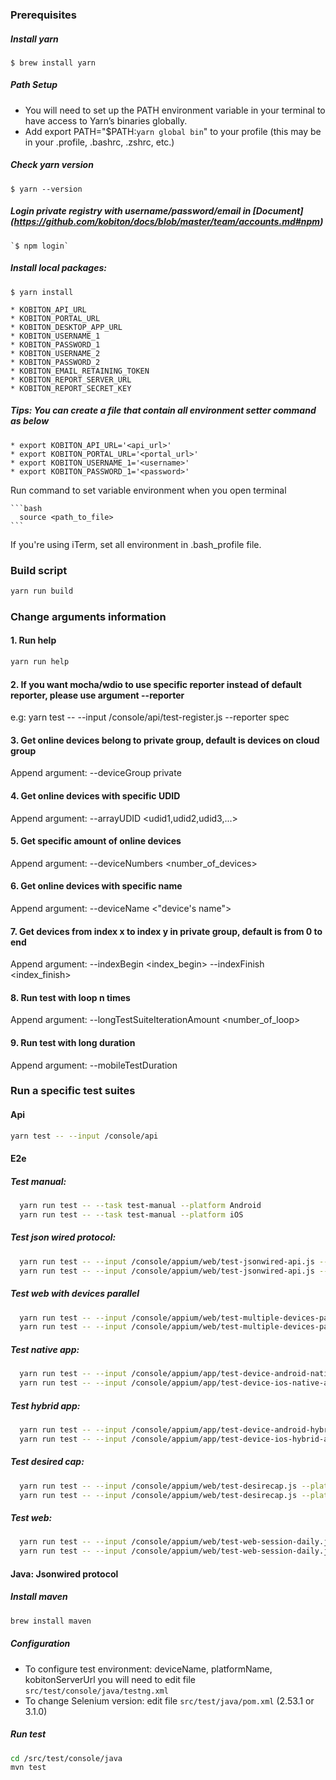 ### Prerequisites
  ##### Install yarn
  `$ brew install yarn`

  ##### Path Setup
   * You will need to set up the PATH environment variable in your terminal to have access to Yarn’s binaries globally.
   * Add export PATH="$PATH:`yarn global bin`" to your profile (this may be in your .profile, .bashrc, .zshrc, etc.)

  ##### Check yarn version
  `$ yarn --version`

  ##### Login private registry with username/password/email in [Document] (https://github.com/kobiton/docs/blob/master/team/accounts.md#npm)
    `$ npm login`

  ##### Install local packages:  
  `$ yarn install`

    * KOBITON_API_URL
    * KOBITON_PORTAL_URL
    * KOBITON_DESKTOP_APP_URL
    * KOBITON_USERNAME_1
    * KOBITON_PASSWORD_1
    * KOBITON_USERNAME_2
    * KOBITON_PASSWORD_2
    * KOBITON_EMAIL_RETAINING_TOKEN
    * KOBITON_REPORT_SERVER_URL
    * KOBITON_REPORT_SECRET_KEY

  ##### Tips: You can create a file that contain all environment setter command as below
      
    * export KOBITON_API_URL='<api_url>'
    * export KOBITON_PORTAL_URL='<portal_url>'
    * export KOBITON_USERNAME_1='<username>'
    * export KOBITON_PASSWORD_1='<password>'

  Run command to set variable environment when you open terminal

    ```bash
      source <path_to_file>
    ```

  If you're using iTerm, set all environment in .bash_profile file.

### Build script
  ```bash
  yarn run build
  ```

### Change arguments information
#### 1. Run help
  ```bash
  yarn run help
  ```

#### 2. If you want mocha/wdio to use specific reporter instead of default reporter, please use argument --reporter
e.g: yarn test -- --input /console/api/test-register.js --reporter spec

#### 3. Get online devices belong to private group, default is devices on cloud group
Append argument: --deviceGroup private

#### 4. Get online devices with specific UDID
Append argument: --arrayUDID <udid1,udid2,udid3,...>

#### 5. Get specific amount of online devices
Append argument: --deviceNumbers <number_of_devices>

#### 6. Get online devices with specific name
Append argument: --deviceName <"device's name">

#### 7. Get devices from index x to index y in private group, default is from 0 to end
Append argument: --indexBegin <index_begin> --indexFinish <index_finish>

#### 8. Run test with loop n times
Append argument: --longTestSuiteIterationAmount <number_of_loop>

#### 9. Run test with long duration
Append argument: --mobileTestDuration <minutes>

### Run a specific test suites
#### Api

   ```bash
   yarn test -- --input /console/api
   ```

#### E2e

##### Test manual:

  ```bash
    yarn run test -- --task test-manual --platform Android
    yarn run test -- --task test-manual --platform iOS
  ```

##### Test json wired protocol:

  ```bash
    yarn run test -- --input /console/appium/web/test-jsonwired-api.js --platform Android
    yarn run test -- --input /console/appium/web/test-jsonwired-api.js --platform iOS
  ```

##### Test web with devices parallel

  ```bash
    yarn run test -- --input /console/appium/web/test-multiple-devices-parallel.js --platform Android
    yarn run test -- --input /console/appium/web/test-multiple-devices-parallel.js --platform iOS
  ```

##### Test native app:

  ```bash
    yarn run test -- --input /console/appium/app/test-device-android-native-app.js
    yarn run test -- --input /console/appium/app/test-device-ios-native-app.js
  ```

##### Test hybrid app:

  ```bash
    yarn run test -- --input /console/appium/app/test-device-android-hybrid-app.js
    yarn run test -- --input /console/appium/app/test-device-ios-hybrid-app.js
  ```

##### Test desired cap:

  ```bash
    yarn run test -- --input /console/appium/web/test-desirecap.js --platform Android
    yarn run test -- --input /console/appium/web/test-desirecap.js --platform iOS
  ```

##### Test web:

  ```bash
    yarn run test -- --input /console/appium/web/test-web-session-daily.js --platform Android
    yarn run test -- --input /console/appium/web/test-web-session-daily.js --platform iOS
  ```

#### Java: Jsonwired protocol

##### Install maven

  ```bash
  brew install maven
  ```
##### Configuration
* To configure test environment: deviceName, platformName, kobitonServerUrl you will need to edit file `src/test/console/java/testng.xml`
* To change Selenium version: edit file `src/test/java/pom.xml` (2.53.1 or 3.1.0)
##### Run test

  ```bash
  cd /src/test/console/java
  mvn test
  ```

